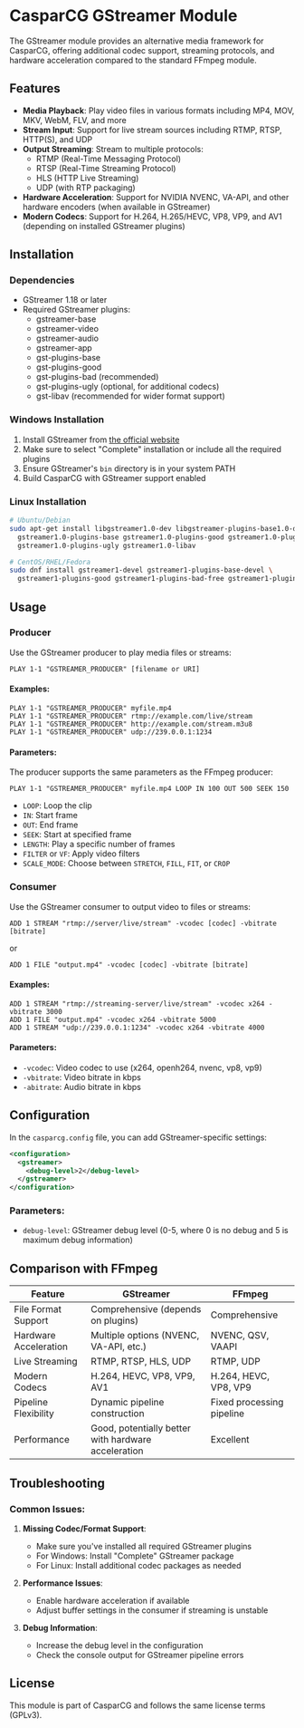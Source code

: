 # CasparCG GStreamer Module

The GStreamer module provides an alternative media framework for CasparCG, offering additional codec support, streaming protocols, and hardware acceleration compared to the standard FFmpeg module.

## Features

- **Media Playback**: Play video files in various formats including MP4, MOV, MKV, WebM, FLV, and more
- **Stream Input**: Support for live stream sources including RTMP, RTSP, HTTP(S), and UDP
- **Output Streaming**: Stream to multiple protocols:
  - RTMP (Real-Time Messaging Protocol)
  - RTSP (Real-Time Streaming Protocol)
  - HLS (HTTP Live Streaming)
  - UDP (with RTP packaging)
- **Hardware Acceleration**: Support for NVIDIA NVENC, VA-API, and other hardware encoders (when available in GStreamer)
- **Modern Codecs**: Support for H.264, H.265/HEVC, VP8, VP9, and AV1 (depending on installed GStreamer plugins)

## Installation

### Dependencies

- GStreamer 1.18 or later
- Required GStreamer plugins:
  - gstreamer-base
  - gstreamer-video
  - gstreamer-audio
  - gstreamer-app
  - gst-plugins-base
  - gst-plugins-good
  - gst-plugins-bad (recommended)
  - gst-plugins-ugly (optional, for additional codecs)
  - gst-libav (recommended for wider format support)

### Windows Installation

1. Install GStreamer from [the official website](https://gstreamer.freedesktop.org/download/)
2. Make sure to select "Complete" installation or include all the required plugins
3. Ensure GStreamer's `bin` directory is in your system PATH
4. Build CasparCG with GStreamer support enabled

### Linux Installation

```bash
# Ubuntu/Debian
sudo apt-get install libgstreamer1.0-dev libgstreamer-plugins-base1.0-dev \
  gstreamer1.0-plugins-base gstreamer1.0-plugins-good gstreamer1.0-plugins-bad \
  gstreamer1.0-plugins-ugly gstreamer1.0-libav

# CentOS/RHEL/Fedora
sudo dnf install gstreamer1-devel gstreamer1-plugins-base-devel \
  gstreamer1-plugins-good gstreamer1-plugins-bad-free gstreamer1-plugins-ugly-free
```

## Usage

### Producer

Use the GStreamer producer to play media files or streams:

```
PLAY 1-1 "GSTREAMER_PRODUCER" [filename or URI]
```

#### Examples:

```
PLAY 1-1 "GSTREAMER_PRODUCER" myfile.mp4
PLAY 1-1 "GSTREAMER_PRODUCER" rtmp://example.com/live/stream
PLAY 1-1 "GSTREAMER_PRODUCER" http://example.com/stream.m3u8
PLAY 1-1 "GSTREAMER_PRODUCER" udp://239.0.0.1:1234
```

#### Parameters:

The producer supports the same parameters as the FFmpeg producer:

```
PLAY 1-1 "GSTREAMER_PRODUCER" myfile.mp4 LOOP IN 100 OUT 500 SEEK 150
```

- `LOOP`: Loop the clip
- `IN`: Start frame
- `OUT`: End frame
- `SEEK`: Start at specified frame
- `LENGTH`: Play a specific number of frames
- `FILTER` or `VF`: Apply video filters
- `SCALE_MODE`: Choose between `STRETCH`, `FILL`, `FIT`, or `CROP`

### Consumer

Use the GStreamer consumer to output video to files or streams:

```
ADD 1 STREAM "rtmp://server/live/stream" -vcodec [codec] -vbitrate [bitrate]
```

or

```
ADD 1 FILE "output.mp4" -vcodec [codec] -vbitrate [bitrate]
```

#### Examples:

```
ADD 1 STREAM "rtmp://streaming-server/live/stream" -vcodec x264 -vbitrate 3000
ADD 1 FILE "output.mp4" -vcodec x264 -vbitrate 5000
ADD 1 STREAM "udp://239.0.0.1:1234" -vcodec x264 -vbitrate 4000
```

#### Parameters:

- `-vcodec`: Video codec to use (x264, openh264, nvenc, vp8, vp9)
- `-vbitrate`: Video bitrate in kbps
- `-abitrate`: Audio bitrate in kbps

## Configuration

In the `casparcg.config` file, you can add GStreamer-specific settings:

```xml
<configuration>
  <gstreamer>
    <debug-level>2</debug-level>
  </gstreamer>
</configuration>
```

### Parameters:

- `debug-level`: GStreamer debug level (0-5, where 0 is no debug and 5 is maximum debug information)

## Comparison with FFmpeg

| Feature | GStreamer | FFmpeg |
|---------|-----------|--------|
| File Format Support | Comprehensive (depends on plugins) | Comprehensive |
| Hardware Acceleration | Multiple options (NVENC, VA-API, etc.) | NVENC, QSV, VAAPI |
| Live Streaming | RTMP, RTSP, HLS, UDP | RTMP, UDP |
| Modern Codecs | H.264, HEVC, VP8, VP9, AV1 | H.264, HEVC, VP8, VP9 |
| Pipeline Flexibility | Dynamic pipeline construction | Fixed processing pipeline |
| Performance | Good, potentially better with hardware acceleration | Excellent |

## Troubleshooting

### Common Issues:

1. **Missing Codec/Format Support**:
   - Make sure you've installed all required GStreamer plugins
   - For Windows: Install "Complete" GStreamer package
   - For Linux: Install additional codec packages as needed

2. **Performance Issues**:
   - Enable hardware acceleration if available
   - Adjust buffer settings in the consumer if streaming is unstable

3. **Debug Information**:
   - Increase the debug level in the configuration
   - Check the console output for GStreamer pipeline errors

## License

This module is part of CasparCG and follows the same license terms (GPLv3).